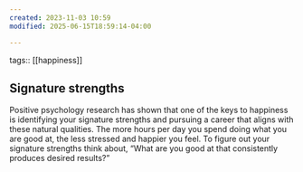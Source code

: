 ```yaml
---
created: 2023-11-03 10:59
modified: 2025-06-15T18:59:14-04:00

---
```

tags:: [[happiness]]

## Signature strengths

Positive psychology research has shown that one of the keys to happiness is identifying your signature strengths and pursuing a career that aligns with these natural qualities. The more hours per day you spend doing what you are good at, the less stressed and happier you feel.
To figure out your signature strengths think about, “What are you good at that consistently produces desired results?”
